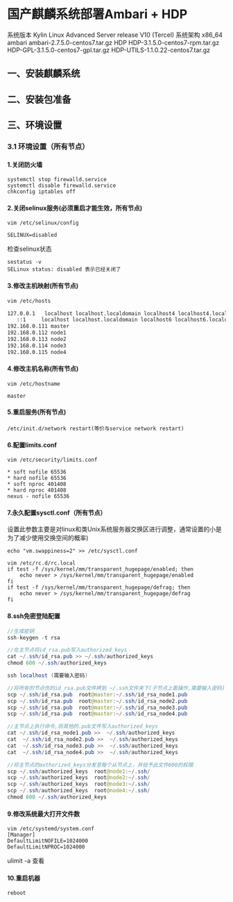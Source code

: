 # 国产麒麟系统部署Ambari + HDP

系统版本	Kylin Linux Advanced Server release V10 (Tercel)
系统架构	x86_64
ambari	ambari-2.7.5.0-centos7.tar.gz
HDP	HDP-3.1.5.0-centos7-rpm.tar.gz
HDP-GPL-3.1.5.0-centos7-gpl.tar.gz
HDP-UTILS-1.1.0.22-centos7.tar.gz

## 一、安装麒麟系统



## 二、安装包准备



## 三、环境设置

### 3.1 环境设置（所有节点）

#### 1.关闭防火墙

```shell
systemctl stop firewalld.service
systemctl disable firewalld.service
chkconfig iptables off
```

#### 2.关闭selinux服务(必须重启才能生效，所有节点)

```shell
vim /etc/selinux/config

SELINUX=disabled
```

检查selinux状态

```
sestatus -v
SELinux status: disabled 表示已经关闭了
```

#### 3.修改主机映射(所有节点)

```bash
vim /etc/hosts

127.0.0.1   localhost localhost.localdomain localhost4 localhost4.localdomain4
   ::1     localhost localhost.localdomain localhost6 localhost6.localdomain6
192.168.0.111 master
192.168.0.112 node1
192.168.0.113 node2
192.168.0.114 node3
192.168.0.115 node4
```

#### 4.修改主机名称(所有节点)

```shell
vim /etc/hostname

master
```

#### 5.重启服务(所有节点)

`/etc/init.d/network restart(等价与service network restart)`

#### 6.配置limits.conf

```
vim /etc/security/limits.conf

* soft nofile 65536 
* hard nofile 65536
* soft nproc 401408 
* hard nproc 401408 
nexus - nofile 65536
```

#### 7.永久配置sysctl.conf（所有节点）

设置此参数主要是对linux和类Unix系统服务器交换区进行调整，通常设置的小是为了减少使用交换空间的概率)

```
echo "vm.swappiness=2" >> /etc/sysctl.conf 

vim /etc/rc.d/rc.local 
if test -f /sys/kernel/mm/transparent_hugepage/enabled; then
    echo never > /sys/kernel/mm/transparent_hugepage/enabled
fi
if test -f /sys/kernel/mm/transparent_hugepage/defrag; then
    echo never > /sys/kernel/mm/transparent_hugepage/defrag
fi
```

#### 8.ssh免密登陆配置

```java
//生成密钥
ssh-keygen -t rsa

//在主节点将id_rsa.pub写入authorized_keys
cat ~/.ssh/id_rsa.pub >> ~/.ssh/authorized_keys
chmod 600 ~/.ssh/authorized_keys

ssh localhost (需要输入密码)

//将所有的节点伤的id_rsa.pub文件拷到 ~/.ssh文件夹下(子节点上面操作,需要输入密码)
scp ~/.ssh/id_rsa.pub  root@master:~/.ssh/id_rsa_node1.pub
scp ~/.ssh/id_rsa.pub  root@master:~/.ssh/id_rsa_node2.pub
scp ~/.ssh/id_rsa.pub  root@master:~/.ssh/id_rsa_node3.pub
scp ~/.ssh/id_rsa.pub  root@master:~/.ssh/id_rsa_node4.pub

//主节点上执行命令,将其他的.pub文件写入authorized_keys
cat ~/.ssh/id_rsa_node1.pub >>  ~/.ssh/authorized_keys
cat  ~/.ssh/id_rsa_node2.pub >>  ~/.ssh/authorized_keys
cat  ~/.ssh/id_rsa_node3.pub >>  ~/.ssh/authorized_keys
cat  ~/.ssh/id_rsa_node4.pub >>  ~/.ssh/authorized_keys

//将主节点的authorized_keys分发至每个从节点上，并给予此文件600的权限
scp ~/.ssh/authorized_keys  root@node1:~/.ssh/
scp ~/.ssh/authorized_keys  root@node2:~/.ssh/
scp ~/.ssh/authorized_keys  root@node3:~/.ssh/
scp ~/.ssh/authorized_keys  root@node4:~/.ssh/
chmod 600 ~/.ssh/authorized_keys
```

#### 9.修改系统最大打开文件数

```
vim /etc/systemd/system.conf
[Manager]
DefaultLimitNOFILE=1024000          
DefaultLimitNPROC=1024000
```

ulimit -a 查看

#### 10.重启机器

```
reboot
```
